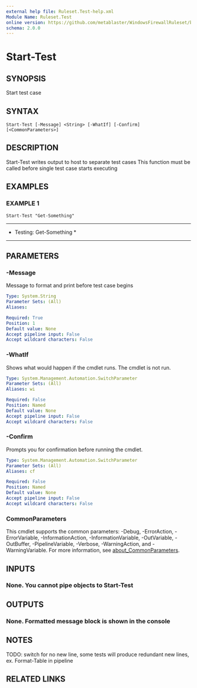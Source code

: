 ```yaml
---
external help file: Ruleset.Test-help.xml
Module Name: Ruleset.Test
online version: https://github.com/metablaster/WindowsFirewallRuleset/blob/master/Modules/Ruleset.Test/Help/en-US/Start-Test.md
schema: 2.0.0
---
```


# Start-Test

## SYNOPSIS

Start test case

## SYNTAX

```none
Start-Test [-Message] <String> [-WhatIf] [-Confirm] [<CommonParameters>]
```

## DESCRIPTION

Start-Test writes output to host to separate test cases
This function must be called before single test case starts executing

## EXAMPLES

### EXAMPLE 1

```none
Start-Test "Get-Something"
```

**************************
* Testing: Get-Something *
**************************

## PARAMETERS

### -Message

Message to format and print before test case begins

```yaml
Type: System.String
Parameter Sets: (All)
Aliases:

Required: True
Position: 1
Default value: None
Accept pipeline input: False
Accept wildcard characters: False
```

### -WhatIf

Shows what would happen if the cmdlet runs.
The cmdlet is not run.

```yaml
Type: System.Management.Automation.SwitchParameter
Parameter Sets: (All)
Aliases: wi

Required: False
Position: Named
Default value: None
Accept pipeline input: False
Accept wildcard characters: False
```

### -Confirm

Prompts you for confirmation before running the cmdlet.

```yaml
Type: System.Management.Automation.SwitchParameter
Parameter Sets: (All)
Aliases: cf

Required: False
Position: Named
Default value: None
Accept pipeline input: False
Accept wildcard characters: False
```

### CommonParameters

This cmdlet supports the common parameters: -Debug, -ErrorAction, -ErrorVariable, -InformationAction, -InformationVariable, -OutVariable, -OutBuffer, -PipelineVariable, -Verbose, -WarningAction, and -WarningVariable. For more information, see [about_CommonParameters](http://go.microsoft.com/fwlink/?LinkID=113216).

## INPUTS

### None. You cannot pipe objects to Start-Test

## OUTPUTS

### None. Formatted message block is shown in the console

## NOTES

TODO: switch for no new line, some tests will produce redundant new lines, ex.
Format-Table in pipeline

## RELATED LINKS
